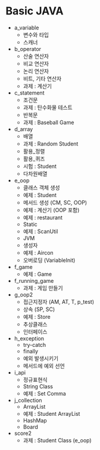 # Basic JAVA

- a_variable 
	- 변수와 타입
	- 스캐너
- b_operator
	- 산술 연산자
	- 비교 연산자
	- 논리 연산자
	- 비트, 기타 연산자
	- 과제 : 계산기
- c_statement
	- 조건문
	- 과제 : 탄수화물 테스트
	- 반복문
	- 과제 : Baseball Game
- d_array
	- 배열
	- 과제 : Random Student
	- 활용_정렬
	- 활용_퀴즈
	- 시험 : Student
	- 다차원배열
- e_oop
	- 클래스 객체 생성
	- 예제 : Student
	- 메서드 생성 (CM, SC, OOP)
	- 예제 : 계산기 (OOP 포함)
	- 예제 : restaurant
	- Static 
	- 예제 : ScanUtil
	- JVM
	- 생성자
	- 예제 : Aircon
	- 오버로딩 (VariableInit)
- f_game
	- 예제 : Game
- f_running_game
	- 과제 : 게임 만들기 
- g_oop2
	- 접근지정자 (AM, AT, T, p_test)
	- 상속 (SP, SC)
	- 예제 : Store
	- 추상클래스
	- 인터페이스
- h_exception
	- try-catch
	- finally
	- 예외 발생시키기
	- 메서드에 예외 선언
- i_api
	- 정규표현식
	- String Class
	- 예제 : Set Comma
- j_collection
	- ArrayList
	- 예제 : Student ArrayList
	- HashMap
	- Board 
- score2
	- 과제 : Student Class (e_oop)
